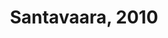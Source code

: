 ---
title: Santavaara, 2010
layout: image
categories: [taulut]
box-image: taulut/Santavaara-2010-kuutio.jpg
image: taulut/Santavaara-2010.jpg
hide_title_on_box: true
lightbox_title: Santavaara, 2010, myyty
---